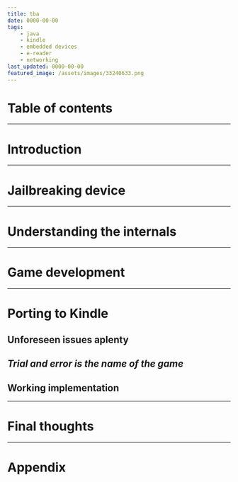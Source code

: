 ```yaml
---
title: tba
date: 0000-00-00
tags:
    - java
    - kindle
    - embedded devices
    - e-reader
    - networking
last_updated: 0000-00-00
featured_image: /assets/images/33240633.png
---
```


# Table of contents

---
# Introduction

---
# Jailbreaking device

---
# Understanding the internals

---
# Game development

---
# Porting to Kindle


## Unforeseen issues aplenty

## *Trial and error is the name of the game*

## Working implementation

---
# Final thoughts

---
# Appendix

